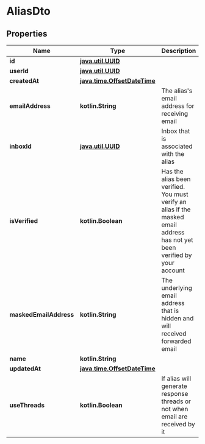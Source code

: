 
# AliasDto

## Properties
Name | Type | Description | Notes
------------ | ------------- | ------------- | -------------
**id** | [**java.util.UUID**](java.util.UUID) |  | 
**userId** | [**java.util.UUID**](java.util.UUID) |  | 
**createdAt** | [**java.time.OffsetDateTime**](java.time.OffsetDateTime) |  |  [optional]
**emailAddress** | **kotlin.String** | The alias&#39;s email address for receiving email |  [optional]
**inboxId** | [**java.util.UUID**](java.util.UUID) | Inbox that is associated with the alias |  [optional]
**isVerified** | **kotlin.Boolean** | Has the alias been verified. You must verify an alias if the masked email address has not yet been verified by your account |  [optional]
**maskedEmailAddress** | **kotlin.String** | The underlying email address that is hidden and will received forwarded email |  [optional]
**name** | **kotlin.String** |  |  [optional]
**updatedAt** | [**java.time.OffsetDateTime**](java.time.OffsetDateTime) |  |  [optional]
**useThreads** | **kotlin.Boolean** | If alias will generate response threads or not when email are received by it |  [optional]



